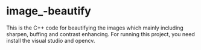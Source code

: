# image_-beautify
This is the C++ code for beautifying the images which mainly including sharpen, buffing and contrast enhancing.
For running this project, you need install the visual studio and opencv.

